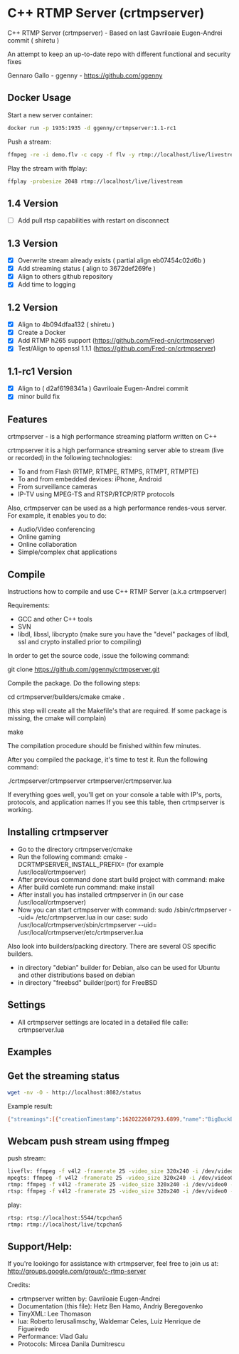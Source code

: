 # C++ RTMP Server (crtmpserver)

C++ RTMP Server (crtmpserver) - Based on last Gavriloaie Eugen-Andrei commit ( shiretu )

An attempt to keep an up-to-date repo with different functional and security fixes

Gennaro Gallo - ggenny - https://github.com/ggenny

## Docker Usage

Start a new server container:

```bash
docker run -p 1935:1935 -d ggenny/crtmpserver:1.1-rc1
```

Push a stream:

```bash
ffmpeg -re -i demo.flv -c copy -f flv -y rtmp://localhost/live/livestream
```

Play the stream with ffplay:

```bash
ffplay -probesize 2048 rtmp://localhost/live/livestream
```

## 1.4 Version

- [ ] Add pull rtsp capabilities with restart on disconnect

## 1.3 Version

- [x] Overwrite stream already exists ( partial align eb07454c02d6b )
- [x] Add streaming status ( align to 3672def269fe )
- [x] Align to others github repository
- [x] Add time to logging

## 1.2 Version

- [x] Align to 4b094dfaa132 ( shiretu )
- [x] Create a Docker
- [x] Add RTMP h265 support (https://github.com/Fred-cn/crtmpserver)
- [x] Test/Align to openssl 1.1.1 (https://github.com/Fred-cn/crtmpserver)
 
## 1.1-rc1 Version

- [x] Align to ( d2af6198341a ) Gavriloaie Eugen-Andrei commit 
- [x] minor build fix

## Features

crtmpserver - is a high performance streaming platform written on C++

crtmpserver it is a high performance streaming server able to stream (live or recorded) in the following technologies: 

- To and from Flash (RTMP, RTMPE, RTMPS, RTMPT, RTMPTE) 
- To and from embedded devices: iPhone, Android 
- From surveillance cameras 
- IP-TV using MPEG-TS and RTSP/RTCP/RTP protocols

Also, crtmpserver can be used as a high performance rendes-vous server. For example, it enables you to do: 
- Audio/Video conferencing 
- Online gaming 
- Online collaboration 
- Simple/complex chat applications

## Compile

Instructions how to compile and use C++ RTMP Server (a.k.a crtmpserver)

Requirements:
* GCC and other C++ tools
* SVN
* libdl, libssl, libcrypto
(make sure you have the "devel" packages of libdl, ssl and crypto installed prior to compiling)

In order to get the source code, issue the following command:

git clone https://github.com/ggenny/crtmpserver.git

Compile the package. Do the following steps:

cd crtmpserver/builders/cmake
cmake .

(this step will create all the Makefile's that are required. If some package is missing, the cmake will complain)

make

The compilation procedure should be finished within few minutes.

After you compiled the package, it's time to test it. Run the following command:

./crtmpserver/crtmpserver crtmpserver/crtmpserver.lua

If everything goes well, you'll get on your console a table with IP's, ports, protocols, and application names
If you see this table, then crtmpserver  is working.

## Installing crtmpserver

* Go to the directory crtmpserver/cmake
* Run the following command: cmake -DCRTMPSERVER_INSTALL_PREFIX=<path> (for example /usr/local/crtmpserver)
* After previous command done start build project with command: make
* After build comlete run command: make install
* After install you has installed crtmpserver in <path>(in our case /usr/local/crtmpserver)
* Now you can start crtmpserver with command: 
	sudo <path>/sbin/crtmpserver --uid=<UID> <path>/etc/crtmpserver.lua
  in our case:
	sudo /usr/local/crtmpserver/sbin/crtmpserver --uid=<UID> /usr/local/crtmpserver/etc/crtmpserver.lua

Also look into builders/packing directory. There are several OS specific builders.
* in directory "debian" builder for Debian, also can be used for Ubuntu and other distributions based on debian
* in directory "freebsd" builder(port) for FreeBSD

## Settings

* All crtmpserver settings are located in a detailed file calle: crtmpserver.lua

## Examples

## Get the streaming status

```bash
wget -nv -O - http://localhost:8082/status
```

Example result:

```bash
{"streamings":[{"creationTimestamp":1620222607293.6899,"name":"BigBuckBunny_115k.mov","protocol":"RTSP","type":"INP","upTime":56140.049072265625},{"creationTimestamp":1620222658643.7791,"name":"BigBuckBunny_115k.mov","protocol":"RTSP","type":"ONP","upTime":4790.159912109375}]}
```

## Webcam push stream using ffmpeg

push stream:
```bash
liveflv: ffmpeg -f v4l2 -framerate 25 -video_size 320x240 -i /dev/video0 -vcodec libx264 -pix_fmt yuv420p -preset ultrafast -g 5 -f flv -metadata streamName=tcpchan5 "tcp://localhost:6666"
mpegts: ffmpeg -f v4l2 -framerate 25 -video_size 320x240 -i /dev/video0 -vcodec libx264 -pix_fmt yuv420p -preset ultrafast -g 5 -f mpegts tcp://localhost:9999/
rtmp: ffmpeg -f v4l2 -framerate 25 -video_size 320x240 -i /dev/video0 -vcodec libx264 -pix_fmt yuv420p -preset ultrafast -g 5 -f mpegts tcp://localhost:9999/
rtsp: ffmpeg -f v4l2 -framerate 25 -video_size 320x240 -i /dev/video0 -vcodec libx264 -pix_fmt yuv420p -preset ultrafast -g 5 -f rtsp -y rtsp://localhost:5544/tcpchan5
```
play:
```bash
rtsp: rtsp://localhost:5544/tcpchan5
rtmp: rtmp://localhost/live/tcpchan5 
```

## Support/Help:

If you're lookingo for assistance with crtmpserver, feel free to join us at:
http://groups.google.com/group/c-rtmp-server

Credits:
* crtmpserver written by: Gavriloaie Eugen-Andrei
* Documentation (this file): Hetz Ben Hamo, Andriy Beregovenko
* TinyXML: Lee Thomason
* lua: Roberto Ierusalimschy, Waldemar Celes, Luiz Henrique de Figueiredo
* Performance: Vlad Galu
* Protocols: Mircea Danila Dumitrescu
